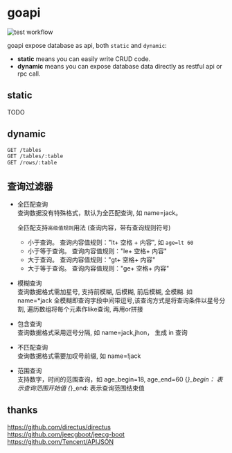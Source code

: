 # goapi

![test workflow](https://github.com/feitian124/goapi/actions/workflows/test.yml/badge.svg)

goapi expose database as api, both `static` and `dynamic`:

- **static** means you can easily write CRUD code.
- **dynamic** means you can expose database data directly as restful api or rpc call.

## static

TODO

## dynamic

```html
GET /tables
GET /tables/:table
GET /rows/:table
```

## 查询过滤器

- 全匹配查询  
  查询数据没有特殊格式，默认为全匹配查询, 如 name=jack。

  全匹配支持`高级值规则`用法 (查询内容，带有查询规则符号)
  * 小于查询。 查询内容值规则："lt+ 空格 + 内容", 如 `age=lt 60`
  * 小于等于查询。 查询内容值规则："le+ 空格+ 内容"
  * 大于查询。 查询内容值规则："gt+ 空格+ 内容"
  * 大于等于查询。 查询内容值规则："ge+ 空格+ 内容"

- 模糊查询  
  查询数据格式需加星号, 支持前模糊, 后模糊, 前后模糊, 全模糊. 如 name=*jack
  全模糊即查询字段中间带逗号,该查询方式是将查询条件以星号分割, 遍历数组将每个元素作like查询, 再用or拼接

- 包含查询  
  查询数据格式采用逗号分隔, 如 name=jack,jhon， 生成 in 查询

- 不匹配查询  
  查询数据格式需要加叹号前缀, 如 name=!jack

- 范围查询  
  支持数字，时间的范围查询，如 age_begin=18, age_end=60
  {*}_begin： 表示查询范围开始值
  {*}_end:    表示查询范围结束值

## thanks

https://github.com/directus/directus  
https://github.com/jeecgboot/jeecg-boot  
https://github.com/Tencent/APIJSON  
